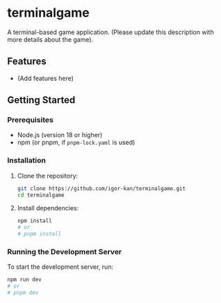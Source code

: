 # terminalgame

A terminal-based game application. (Please update this description with more details about the game).

## Features
- (Add features here)

## Getting Started

### Prerequisites
- Node.js (version 18 or higher)
- npm (or pnpm, if `pnpm-lock.yaml` is used)

### Installation
1. Clone the repository:
    ```bash
    git clone https://github.com/igor-kan/terminalgame.git
    cd terminalgame
    ```
2. Install dependencies:
    ```bash
    npm install 
    # or
    # pnpm install
    ```

### Running the Development Server
To start the development server, run:
```bash
npm run dev
# or
# pnpm dev
```
This will typically start the server on `http://localhost:3000`.

## Technologies Used
- (Likely Next.js, React, Tailwind CSS based on typical project structure, please confirm and update)

## Deployment (GitHub Pages)

You can deploy this project to GitHub Pages:

1. **Build the static site:**
   Many Next.js apps require `next export` after `next build` for static site generation. If this project is a standard Next.js app, you might need to update `package.json` scripts.
    ```bash
    npm run build 
    # Potentially: npm run export (if using Next.js static export)
    ```
2. **Install `gh-pages`:**
    ```bash
    npm install --save-dev gh-pages
    ```
3. **Update `package.json`:**
    Add `homepage` and `scripts` for deployment. The `deploy` script might need to point to the `out` directory if using `next export`.
    ```json
    {
      "homepage": "https://igor-kan.github.io/terminalgame",
      "scripts": {
        "predeploy": "npm run build", // or "npm run build && npm run export"
        "deploy": "gh-pages -d out" // or "-d build" or "-d dist" depending on the build output
      }
    }
    ```
    **Note:** Verify the correct build output directory (`out`, `build`, `dist`, etc.).
4. **Deploy:**
    ```bash
    npm run deploy
    ```

## Custom Domain
You can connect a custom domain to your deployed project. Refer to your hosting provider's documentation for instructions. 